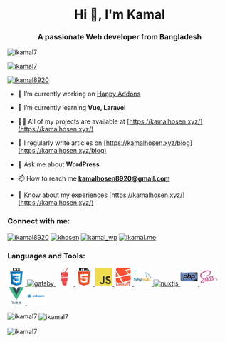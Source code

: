 <h1 align="center">Hi 👋, I'm Kamal</h1>
<h3 align="center">A passionate Web developer from Bangladesh</h3>

<p align="left"> <img src="https://komarev.com/ghpvc/?username=ikamal7&label=Profile%20views&color=0e75b6&style=flat" alt="ikamal7" /> </p>

<p align="left"> <a href="https://github.com/ryo-ma/github-profile-trophy"><img src="https://github-profile-trophy.vercel.app/?username=ikamal7" alt="ikamal7" /></a> </p>

<p align="left"> <a href="https://twitter.com/ikamal8920" target="blank"><img src="https://img.shields.io/twitter/follow/ikamal8920?logo=twitter&style=for-the-badge" alt="ikamal8920" /></a> </p>

- 🔭 I’m currently working on [Happy Addons](https://happyaddons.com/)

- 🌱 I’m currently learning **Vue, Laravel**

- 👨‍💻 All of my projects are available at [https://kamalhosen.xyz/](https://kamalhosen.xyz/)

- 📝 I regularly write articles on [https://kamalhosen.xyz/blog](https://kamalhosen.xyz/blog)

- 💬 Ask me about **WordPress**

- 📫 How to reach me **kamalhosen8920@gmail.com**

- 📄 Know about my experiences [https://kamalhosen.xyz/](https://kamalhosen.xyz/)

<h3 align="left">Connect with me:</h3>
<p align="left">
<a href="https://twitter.com/ikamal8920" target="blank"><img align="center" src="https://raw.githubusercontent.com/rahuldkjain/github-profile-readme-generator/master/src/images/icons/Social/twitter.svg" alt="ikamal8920" height="30" width="40" /></a>
<a href="https://linkedin.com/in/khosen" target="blank"><img align="center" src="https://raw.githubusercontent.com/rahuldkjain/github-profile-readme-generator/master/src/images/icons/Social/linked-in-alt.svg" alt="khosen" height="30" width="40" /></a>
<a href="https://kaggle.com/kamal_wp" target="blank"><img align="center" src="https://raw.githubusercontent.com/rahuldkjain/github-profile-readme-generator/master/src/images/icons/Social/kaggle.svg" alt="kamal_wp" height="30" width="40" /></a>
<a href="https://fb.com/ikamal.me" target="blank"><img align="center" src="https://raw.githubusercontent.com/rahuldkjain/github-profile-readme-generator/master/src/images/icons/Social/facebook.svg" alt="ikamal.me" height="30" width="40" /></a>
</p>

<h3 align="left">Languages and Tools:</h3>
<p align="left"> <a href="https://www.w3schools.com/css/" target="_blank" rel="noreferrer"> <img src="https://raw.githubusercontent.com/devicons/devicon/master/icons/css3/css3-original-wordmark.svg" alt="css3" width="40" height="40"/> </a> <a href="https://www.gatsbyjs.com/" target="_blank" rel="noreferrer"> <img src="https://www.vectorlogo.zone/logos/gatsbyjs/gatsbyjs-icon.svg" alt="gatsby" width="40" height="40"/> </a> <a href="https://gulpjs.com" target="_blank" rel="noreferrer"> <img src="https://raw.githubusercontent.com/devicons/devicon/master/icons/gulp/gulp-plain.svg" alt="gulp" width="40" height="40"/> </a> <a href="https://www.w3.org/html/" target="_blank" rel="noreferrer"> <img src="https://raw.githubusercontent.com/devicons/devicon/master/icons/html5/html5-original-wordmark.svg" alt="html5" width="40" height="40"/> </a> <a href="https://developer.mozilla.org/en-US/docs/Web/JavaScript" target="_blank" rel="noreferrer"> <img src="https://raw.githubusercontent.com/devicons/devicon/master/icons/javascript/javascript-original.svg" alt="javascript" width="40" height="40"/> </a> <a href="https://laravel.com/" target="_blank" rel="noreferrer"> <img src="https://raw.githubusercontent.com/devicons/devicon/master/icons/laravel/laravel-plain-wordmark.svg" alt="laravel" width="40" height="40"/> </a> <a href="https://www.mysql.com/" target="_blank" rel="noreferrer"> <img src="https://raw.githubusercontent.com/devicons/devicon/master/icons/mysql/mysql-original-wordmark.svg" alt="mysql" width="40" height="40"/> </a> <a href="https://nuxtjs.org/" target="_blank" rel="noreferrer"> <img src="https://www.vectorlogo.zone/logos/nuxtjs/nuxtjs-icon.svg" alt="nuxtjs" width="40" height="40"/> </a> <a href="https://www.php.net" target="_blank" rel="noreferrer"> <img src="https://raw.githubusercontent.com/devicons/devicon/master/icons/php/php-original.svg" alt="php" width="40" height="40"/> </a> <a href="https://sass-lang.com" target="_blank" rel="noreferrer"> <img src="https://raw.githubusercontent.com/devicons/devicon/master/icons/sass/sass-original.svg" alt="sass" width="40" height="40"/> </a> <a href="https://vuejs.org/" target="_blank" rel="noreferrer"> <img src="https://raw.githubusercontent.com/devicons/devicon/master/icons/vuejs/vuejs-original-wordmark.svg" alt="vuejs" width="40" height="40"/> </a> <a href="https://webpack.js.org" target="_blank" rel="noreferrer"> <img src="https://raw.githubusercontent.com/devicons/devicon/d00d0969292a6569d45b06d3f350f463a0107b0d/icons/webpack/webpack-original-wordmark.svg" alt="webpack" width="40" height="40"/> </a> </p>

<p><img align="left" src="https://github-readme-stats.vercel.app/api/top-langs?username=ikamal7&show_icons=true&locale=en&layout=compact" alt="ikamal7" /></p>

<p>&nbsp;<img align="center" src="https://github-readme-stats.vercel.app/api?username=ikamal7&show_icons=true&locale=en" alt="ikamal7" /></p>

<p><img align="center" src="https://github-readme-streak-stats.herokuapp.com/?user=ikamal7&" alt="ikamal7" /></p>

